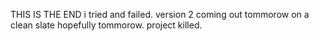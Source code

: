 THIS IS THE END 
i tried and failed. 
version 2 coming out tommorow on a clean slate hopefully tommorow. 
project killed. 